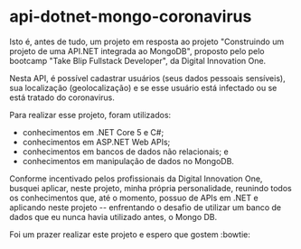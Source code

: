 # api-dotnet-mongo-coronavirus

Isto é, antes de tudo, um projeto em resposta ao projeto "Construindo um projeto de uma API.NET integrada ao MongoDB", proposto pelo pelo bootcamp "Take Blip Fullstack Developer", da Digital Innovation One.

Nesta API, é possível cadastrar usuários (seus dados pessoais sensíveis), sua localização (geolocalização) e se esse usuário está infectado ou se está tratado do coronavirus.

Para realizar esse projeto, foram utilizados:

- conhecimentos em .NET Core 5 e C#;
- conhecimentos em ASP.NET Web APIs;
- conhecimentos em bancos de dados não relacionais; e
- conhecimentos em manipulação de dados no MongoDB.

Conforme incentivado pelos profissionais da Digital Innovation One, busquei aplicar, neste projeto, minha própria personalidade, reunindo todos os conhecimentos que, até o momento, possuo de APIs em .NET e aplicando neste projeto -- enfrentando o desafio de utilizar um banco de dados que eu nunca havia utilizado antes, o Mongo DB.

Foi um prazer realizar este projeto e espero que gostem :bowtie: